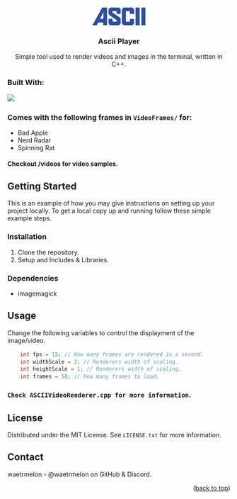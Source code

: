 <a name="readme-top"></a>

<!-- PROJECT LOGO -->
<br />
<div align="center">
  <img src="images/Logo.png" alt="Logo" width="120" height="40">
</a>

<h3 align="center">Ascii Player</h3>

  <p align="center">
    Simple tool used to render videos and images in the terminal, written in C++.
    <br />
  </p>
</div>




### Built With:
 <img src="https://skillicons.dev/icons?i=cpp&perline=14" />



### Comes with the following frames in ```VideoFrames/``` for:
- Bad Apple
- Nerd Radar
- Spinning Rat

#### Checkout /videos for video samples.


<!-- GETTING STARTED -->
## Getting Started

This is an example of how you may give instructions on setting up your project locally.
To get a local copy up and running follow these simple example steps.

### Installation

1. Clone the repository.
2. Setup and Includes & Libraries.

### Dependencies
- imagemagick




<!-- USAGE EXAMPLES -->
## Usage
Change the following variables to control the displayment of the image/video.

```c++
	int fps = 15; // How many frames are rendered in a second.
	int widthScale = 2; // Renderers width of scaling.
	int heightScale = 1; // Renderers width of scaling. 
	int frames = 58; // How many frames to load.
```

### ```Check ASCIIVideoRenderer.cpp for more information```.


<!-- LICENSE -->
## License

Distributed under the MIT License. See `LICENSE.txt` for more information.



<!-- CONTACT -->
## Contact

waetrmelon - @waetrmelon on GitHub & Discord.


<p align="right">(<a href="#readme-top">back to top</a>)</p>
   
